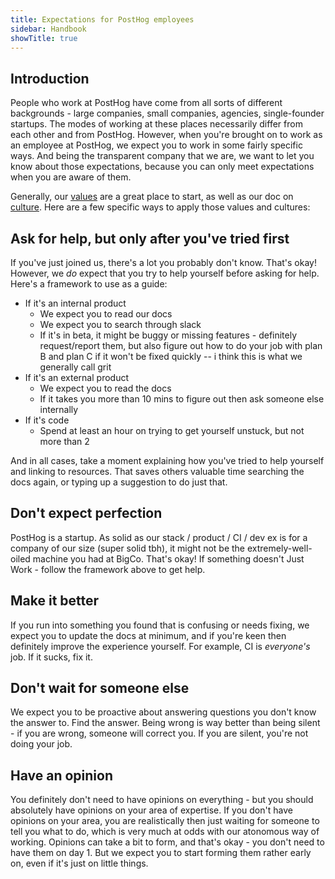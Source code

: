 ```yaml
---
title: Expectations for PostHog employees
sidebar: Handbook
showTitle: true
---
```


## Introduction

People who work at PostHog have come from all sorts of different backgrounds - large companies, small companies, agencies, single-founder startups. The modes of working at these places necessarily differ from each other and from PostHog. However, when you're brought on to work as an employee at PostHog, we expect you to work in some fairly specific ways. And being the transparent company that we are, we want to let you know about those expectations, because you can only meet expectations when you are aware of them.

Generally, our [values](https://posthog.com/handbook/values) are a great place to start, as well as our doc on [culture](https://posthog.com/handbook/company/culture). Here are a few specific ways to apply those values and cultures:

## Ask for help, but only after you've tried first

If you've just joined us, there's a lot you probably don't know. That's okay! However, we _do_ expect that you try to help yourself before asking for help. Here's a framework to use as a guide:

- If it's an internal product
  - We expect you to read our docs
  - We expect you to search through slack
  - If it's in beta, it might be buggy or missing features - definitely request/report them, but also figure out how to do your job with plan B and plan C if it won't be fixed quickly -- i think this is what we generally call grit
- If it's an external product
  - We expect you to read the docs
  - If it takes you more than 10 mins to figure out then ask someone else internally
- If it's code
  - Spend at least an hour on trying to get yourself unstuck, but not more than 2

And in all cases, take a moment explaining how you've tried to help yourself and linking to resources. That saves others valuable time searching the docs again, or typing up a suggestion to do just that.

## Don't expect perfection

PostHog is a startup. As solid as our stack / product / CI / dev ex is for a company of our size (super solid tbh), it might not be the extremely-well-oiled machine you had at BigCo. That's okay! If something doesn't Just Work - follow the framework above to get help. 

## Make it better

If you run into something you found that is confusing or needs fixing, we expect you to update the docs at minimum, and if you're keen then definitely improve the experience yourself. For example, CI is _everyone's_ job. If it sucks, fix it.

## Don't wait for someone else

We expect you to be proactive about answering questions you don't know the answer to. Find the answer. Being wrong is way better than being silent - if you are wrong, someone will correct you. If you are silent, you're not doing your job.

## Have an opinion

You definitely don't need to have opinions on everything - but you should absolutely have opinions on your area of expertise. If you don't have opinions on your area, you are realistically then just waiting for someone to tell you what to do, which is very much at odds with our atonomous way of working. Opinions can take a bit to form, and that's okay - you don't need to have them on day 1. But we expect you to start forming them rather early on, even if it's just on little things.
